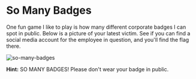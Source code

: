 # So Many Badges

One fun game I like to play is how many different corporate badges I can spot in public. Below is a picture of your latest victim. See if you can find a social media account for the employee in question, and you'll find the flag there.

![so-many-badges](https://problems.metactf.com/rvasec2019/intel.png?dl=0)

__Hint:__ SO MANY BADGES! Please don't wear your badge in public.